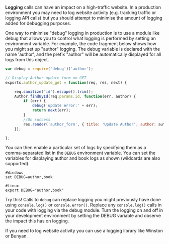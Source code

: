 **Logging** calls can have an impact on a high-traffic website. In a production environment you may need to log website activity (e.g. tracking traffic or logging API calls) but you should attempt to minimise the amount of logging added for debugging purposes.

One way to minimise "debug" logging in production is to use a module like debug that allows you to control what logging is performed by setting an environment variable. For example, the code fragment below shows how you might  set up "author" logging. The debug variable is declared with the name 'author', and the prefix "author" will be automatically displayed for all logs from this object.
    
```js    
var debug = require('debug')('author');

// Display Author update form on GET
exports.author_update_get = function(req, res, next) {   

    req.sanitize('id').escape().trim();
    Author.findById(req.params.id, function(err, author) {
        if (err) {
            debug('update error:' + err);
            return next(err);
        }
        //On success
        res.render('author_form', { title: 'Update Author', author: author });
    });

};
```

You can then enable a particular set of logs by specifying them as a comma-separated list in the `DEBUG` environment variable. You can set the variables for displaying author and book logs as shown (wildcards are also supported).
    
```    
#Windows
set DEBUG=author,book

#Linux
export DEBUG="author,book" 
```    

Try this! Calls to `debug` can replace logging you might previously have done using `console.log()` or `console.error()`. Replace any `console.log()` calls in your code with logging via the debug module. Turn the logging on and off in your development environment by setting the DEBUG variable and observe the impact this has on logging.

If you need to log website activity you can use a logging library like Winston or Bunyan.
